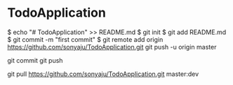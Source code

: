 # TodoApplication

$ echo "# TodoApplication" >> README.md
$ git init
$ git add README.md
$ git commit -m "first commit"
$ git remote add origin https://github.com/sonyaju/TodoApplication.git
git push -u origin master


git commit
git push

git pull https://github.com/sonyaju/TodoApplication.git master:dev
